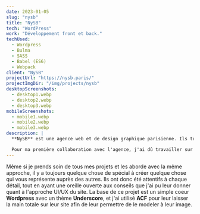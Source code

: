 ```yaml
---
date: 2023-01-05
slug: "nysb"
title: "NySB"
tech: "WordPress"
work: "Développement front et back."
techUsed:
  - Wordpress
  - Bulma
  - SASS
  - Babel (ES6)
  - Webpack
client: "NySB"
projectUrl: "https://nysb.paris/"
projectImgDir: "/img/projects/nysb"
desktopScreenshots:
  - desktop1.webp
  - desktop2.webp
  - desktop3.webp
mobileScreenshots:
  - mobile1.webp
  - mobile2.webp
  - mobile3.webp
description: |
  **NySB** est une agence web et de design graphique parisienne. Ils travaillent avec un large panel de client, avec un sens très poussé de l'identité visuelle et de la typographie.

  Pour ma première collaboration avec l'agence, j'ai dû travailler sur un projet qui leur tenait extrêmement à coeur : leur propre site internet.
---
```


Même si je prends soin de tous mes projets et les aborde avec la même approche, il y a toujours quelque chose de spécial à créer quelque chose qui vous représente auprès des autres. Ils ont donc été attentifs à chaque détail, tout en ayant une oreille ouverte aux conseils que j'ai pu leur donner quant à l'approche UI/UX du site. La base de ce projet est un simple coeur **Wordpress** avec un thème **Underscore**, et j'ai utilisé **ACF** pour leur laisser la main totale sur leur site afin de leur permettre de le modeler à leur image.
